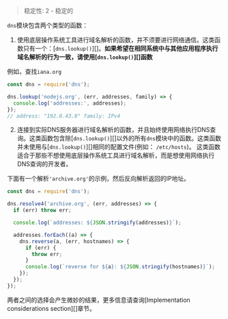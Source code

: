 
> 稳定性: 2 - 稳定的

`dns`模块包含两个类型的函数：

1) 使用底层操作系统工具进行域名解析的函数，并不须要进行网络通信。这类函数只有一个：[`dns.lookup()`][]。**如果希望在相同系统中与其他应用程序执行域名解析的行为一致，请使用[`dns.lookup()`][]函数**

例如，查找`iana.org`

```js
const dns = require('dns');

dns.lookup('nodejs.org', (err, addresses, family) => {
  console.log('addresses:', addresses);
});
// address: "192.0.43.8" family: IPv4
```

2) 连接到实际DNS服务器进行域名解析的函数，并且始终使用网络执行DNS查询。这类函数包含除[`dns.lookup()`][]以外的所有`dns`模块中的函数。这类函数并未使用与[`dns.lookup()`][]相同的配置文件(例如： `/etc/hosts`)。 这类函数适合于那些不想使用底层操作系统工具进行域名解析，而是想使用网络执行DNS查询的开发者。

下面有一个解析`'archive.org'`的示例，然后反向解析返回的IP地址。

```js
const dns = require('dns');

dns.resolve4('archive.org', (err, addresses) => {
  if (err) throw err;

  console.log(`addresses: ${JSON.stringify(addresses)}`);

  addresses.forEach((a) => {
    dns.reverse(a, (err, hostnames) => {
      if (err) {
        throw err;
      }
      console.log(`reverse for ${a}: ${JSON.stringify(hostnames)}`);
    });
  });
});
```

两者之间的选择会产生微妙的结果，更多信息请查询[Implementation considerations section][]章节。


